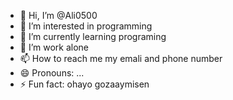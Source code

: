 - 👋 Hi, I’m @Ali0500
- 👀 I’m interested in programming
- 🌱 I’m currently learning programing
- 💞️ I’m work alone
- 📫 How to reach me my emali and phone number
- 😄 Pronouns: ...
- ⚡ Fun fact: ohayo gozaaymisen

<!---
Ali0500/Ali0500 is a ✨ special ✨ repository because its `README.md` (this file) appears on your GitHub profile.
You can click the Preview link to take a look at your changes.
--->
